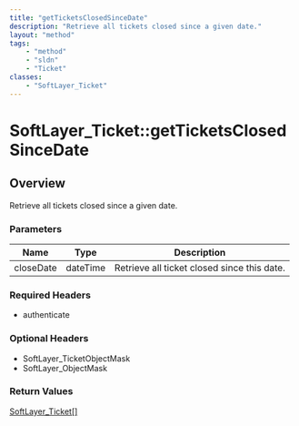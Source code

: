 ```yaml
---
title: "getTicketsClosedSinceDate"
description: "Retrieve all tickets closed since a given date."
layout: "method"
tags:
    - "method"
    - "sldn"
    - "Ticket"
classes:
    - "SoftLayer_Ticket"
---
```

# SoftLayer_Ticket::getTicketsClosedSinceDate
## Overview 
Retrieve all tickets closed since a given date. 

### Parameters 
|Name | Type | Description |
| --- | --- | --- |
|closeDate| dateTime| Retrieve all ticket closed since this date.|


### Required Headers
* authenticate

### Optional Headers
* SoftLayer_TicketObjectMask
* SoftLayer_ObjectMask

### Return Values
<a href='/reference/datatypes/SoftLayer_Ticket'>SoftLayer_Ticket[] </a>
